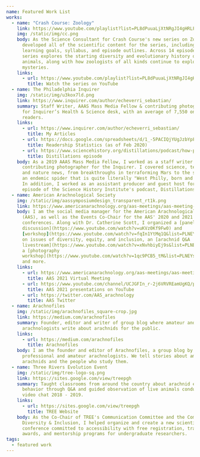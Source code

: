 ```yaml
---
name: Featured Work List
works:
  - name: "Crash Course: Zoology"
    link: https://www.youtube.com/playlist?list=PL8dPuuaLjXtNRgJI4gHRLFtOD_r4hfJaF
    img: /static/img/cc.png
    body: As the Science Consultant for Crash Course's new series on Zoology, I
      developed all of the scientific content for the series, including the
      learning goals, syllabus, and episode outlines. Across 14 episodes, this
      series explores the starting diversity and evolutionary history of
      animals, along with how zoologists of all kinds continue to explore these
      mysteries.
    links:
      - url: https://www.youtube.com/playlist?list=PL8dPuuaLjXtNRgJI4gHRLFtOD_r4hfJaF
        title: Watch the series on YouTube
  - name: The Philadelphia Inquirer
    img: /static/img/u3kox7ld.png
    link: https://www.inquirer.com/author/echeverri_sebastian/
    summary: Staff Writer, AAAS Mass Media Fellow & contributing photographer. Wrote
      for Inquirer’s Health & Science desk, with an average of 7,550 online
      readers.
    links:
      - url: https://www.inquirer.com/author/echeverri_sebastian/
        title: My Articles
      - url: https://docs.google.com/spreadsheets/d/1_-5PACIQjYUgJzbYpFs_BtYk7ijRwPo2vrU4HwYhNTU/edit?usp=sharing
        title: Readership Statistics (as of Feb 2020)
      - url: https://www.sciencehistory.org/distillations/podcast/how-philadelphias-water-pollution-problems-shaped-the-city
        title: Distillations episode
    body: As a 2019 AAAS Mass Media Fellow, I worked as a staff writer and
      contributing photographer for the Inquirer. I covered science, technology,
      and nature news, from breakthroughs in terraforming Mars to the story of
      an endemic spider that is quite literally "West Philly, born and raised".
      In addition, I worked as an assistant producer and guest host for an
      episode of the Science History Institute's podcast, Distillations.
  - name: American Arachnological Society
    img: /static/img/aassymposiumdesign_transparent_rt1k.png
    link: https://www.americanarachnology.org/aas-meetings/aas-meeting-2021/
    body: I am the social media manager for the American Arachnological Society
      (AAS), as well as the Events Co-Chair for the AAS' 2020 and 2021 virtual
      conferences. Along with Dr. Catherine Scott, I organized a [panel
      discussion](https://www.youtube.com/watch?v=uKVz0Kf9Fw0) and
      [workshop](https://www.youtube.com/watch?v=fqIn1YtMq1Q&list=PLNEYsCLNOch28FT6HpTIajKZYqnL8UPpI&index=3)
      on issues of diversity, equity, and inclusion, an [arachnid Q&A
      livestream](https://www.youtube.com/watch?v=xNvhbiyEj9s&list=PLNEYsCLNOch28FT6HpTIajKZYqnL8UPpI),
      a [photography
      workshop](https://www.youtube.com/watch?v=1qc9PCB5_tM&list=PLNEYsCLNOch06vVuudJ6Wz3-5hIjsgmu3),
      and more.
    links:
      - url: https://www.americanarachnology.org/aas-meetings/aas-meeting-2021/
        title: AAS 2021 Virtual Meeting
      - url: https://www.youtube.com/channel/UCJGFIn_r-2j6VRVREamUgKQ/playlists?view=50&sort=dd&shelf_id=2
        title: AAS 2021 presentations on YouTube
      - url: https://twitter.com/AAS_arachnology
        title: AAS Twitter
  - name: Arachnofiles
    img: /static/img/arachnofiles_square-crop.jpg
    link: https://medium.com/arachnofiles
    summary: Founder, editor and writer of group blog where amateur and professional
      arachnologists write about arachnids for the public.
    links:
      - url: https://medium.com/arachnofiles
        title: Arachnofiles
    body: I am the founder and editor of Arachnofiles, a group blog by a mix of
      professional and amateur arachnologists. We tell stories about amazing
      arachnids and the people who study them.
  - name: Three Rivers Evolution Event
    img: /static/img/tree-logo-sq.png
    link: https://sites.google.com/view/treepgh
    summary: Taught classrooms from around the country about arachnid ecology and
      behavior through Q&A and guided observation of live animals conducted via
      video chat 2018 - 2019.
    links:
      - url: https://sites.google.com/view/treepgh
        title: TREE Website
    body: As the Co-Chair of TREE's Communication Committee and the Committee for
      Diversity & Inclusion, I helped organize and create a new scientific
      conference committed to accessibility with free registration, travel
      awards, and mentorship programs for undergraduate researchers.
tags:
  - featured work
---
```

